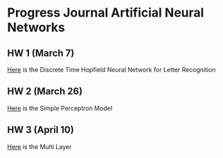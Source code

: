 # Progress Journal Artificial Neural Networks

## HW 1 (March 7)


[Here](ee550hw1_letters.html) is the Discrete Time Hopfield Neural Network for Letter Recognition

## HW 2 (March 26)
[Here](Hw2_Ozcan_Erhan_Can_report.html) is the Simple Perceptron Model


## HW 3 (April 10)
[Here](Hw3_Ozcan_Erhan_Can_report.html) is the Multi Layer 











